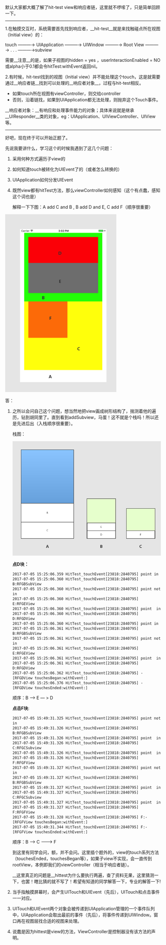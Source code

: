 默认大家都大概了解了hit-test view和响应者链，这里就不啰嗦了，只是简单回顾一下。

---

1.在触摸交互时，系统需要首先找到响应者，__hit-test__就是来找触碰点所在视图（Initial view）的：

touch ———→  UIApplication ———→  UIWindow ———→ Root View ———→ . . . ———→subview

需要__注意__的是，如果子视图的hidden = yes ，userInteractionEnabled = NO或alpha小于0.1都会令hitTest:withEvent返回nil。

2.有时候，hit-test找到的视图（Initial view）并不能处理这个touch，这是就需要通过__响应者链__找到可以处理的__响应者对象__，过程与hit-test相反。

* 如果touch所在视图有viewController，则交给controller
* 否则，沿着链找，如果到UIApplication都无法处理，则抛弃这个Touch事件。

__响应者对象：__有响应和处理事件能力的对象；具体来说就是继承__UIResponder__类的对象，eg：UIApplication、UIViewController、UIView等。

---

好吧，现在终于可以开始正题了。

先说我要讲什么，学习这个的时候我遇到了这几个问题：

1. 采用何种方式遍历子view的

2. 如何知道touch被转化为UIEvent了的（或者怎么转换的）

3. UIApplication如何分发UIEvent

4. 既然view都有hitTest方法，那么viewController如何感知（这个有点蠢，感知这个词也是）

   解释一下下图：A add C and B , B add D and E, C add F（顺序很重要）

![HIT-TST](HIT-TST.png)

答：

1. 之所以会问自己这个问题，想当然地把view画成树形结构了，揣测着他的遍历，钻到胡同里了。直到看到addSubview，马蛋！这不就是个栈吗！所以还是先进后出（入栈顺序很重要）。

   栈图：

   ![hittest_zhan](hittest_zhan.png)

   __点D块：__

   ~~~
   2017-07-05 15:25:06.359 HitTest_touchEvent[23818:2840795] point in
   2017-07-05 15:25:06.360 HitTest_touchEvent[23818:2840795] B:RFGBSubView
   2017-07-05 15:25:06.360 HitTest_touchEvent[23818:2840795] point not in
   2017-07-05 15:25:06.360 HitTest_touchEvent[23818:2840795] E:RFGEView
   2017-07-05 15:25:06.360 HitTest_touchEvent[23818:2840795] point  in
   2017-07-05 15:25:06.360 HitTest_touchEvent[23818:2840795] D:RFGDView
   2017-07-05 15:25:06.360 HitTest_touchEvent[23818:2840795] point in
   2017-07-05 15:25:06.361 HitTest_touchEvent[23818:2840795] B:RFGBSubView
   2017-07-05 15:25:06.361 HitTest_touchEvent[23818:2840795] point not in
   2017-07-05 15:25:06.361 HitTest_touchEvent[23818:2840795] E:RFGEView
   2017-07-05 15:25:06.361 HitTest_touchEvent[23818:2840795] point  in
   2017-07-05 15:25:06.361 HitTest_touchEvent[23818:2840795] D:RFGDView
   2017-07-05 15:25:06.362 HitTest_touchEvent[23818:2840795] -[RFGDView touchesBegan:withEvent:]
   2017-07-05 15:25:06.376 HitTest_touchEvent[23818:2840795] -[RFGDView touchesEnded:withEvent:]
   ~~~

   顺序：B ——>  E — > D 

   __点击F块__:

   ~~~
   2017-07-05 15:49:31.325 HitTest_touchEvent[23818:2840795] point not in
   2017-07-05 15:49:31.326 HitTest_touchEvent[23818:2840795] B:RFGBSubView
   2017-07-05 15:49:31.326 HitTest_touchEvent[23818:2840795] point  in
   2017-07-05 15:49:31.326 HitTest_touchEvent[23818:2840795] C:RFGCSubview
   2017-07-05 15:49:31.326 HitTest_touchEvent[23818:2840795] point  in
   2017-07-05 15:49:31.326 HitTest_touchEvent[23818:2840795] F:RFGFView
   2017-07-05 15:49:31.327 HitTest_touchEvent[23818:2840795] point not in
   2017-07-05 15:49:31.327 HitTest_touchEvent[23818:2840795] B:RFGBSubView
   2017-07-05 15:49:31.327 HitTest_touchEvent[23818:2840795] point  in
   2017-07-05 15:49:31.327 HitTest_touchEvent[23818:2840795] C:RFGCSubview
   2017-07-05 15:49:31.327 HitTest_touchEvent[23818:2840795] point  in
   2017-07-05 15:49:31.327 HitTest_touchEvent[23818:2840795] F:RFGFView
   2017-07-05 15:49:31.328 HitTest_touchEvent[23818:2840795] F:-[RFGFView touchesBegan:withEvent:]
   2017-07-05 15:49:31.344 HitTest_touchEvent[23818:2840795] F:-[RFGFView touchesEnded:withEvent:]
   ~~~

   顺序：B ——>  C ———> F 

   到这里有同学会问，额，并不会问。这里插个题外的，view的touch系列方法（touchesEnded，touchesBegan等），如果子view不实现，会一直传到rootView，本例即我们的viewController（相当于响应者链）。

   __这里真正的问题是__hittest为什么要执行两遍，查了资料无果，这里猜测一下，也罢！瞎比猜的就不写了！希望有知道的同学解答一下，专业的解答一下!

2. 当手指触摸屏幕时，会产生UITouch和UIEvent（先后），UITouch和点击事件一一对应。

3. UITouch和UIEvent两个对象会被传递到UIApplication管理的一个事件队列中，UIApplication会取出最前的事件（先后），将事件传递到UIWindow。窗口再在视图层找合适的视图来处理。

4. 说蠢是因为hittest是view的方法，ViewController是控制器没有该方法的声明。